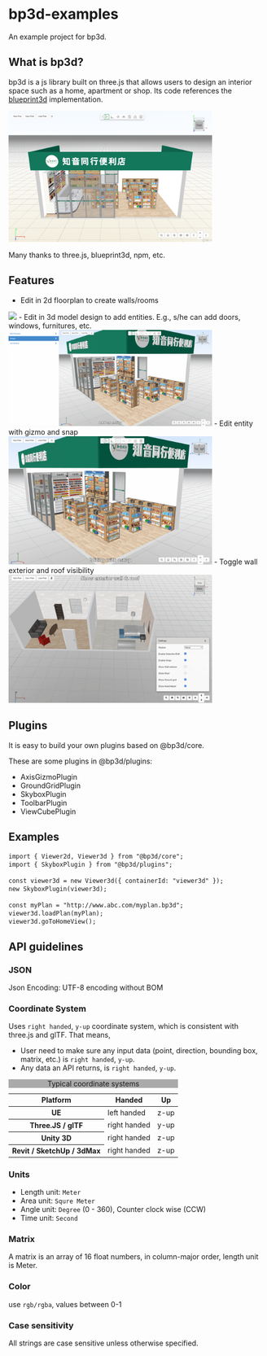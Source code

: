 # bp3d-examples
An example project for bp3d.

## What is bp3d?
bp3d is a js library built on three.js that allows users to design an interior space such as a home, apartment or shop. Its code references the [blueprint3d](https://github.com/furnishup/blueprint3d) implementation.

<img src="images/snapshots/home_view.jpg" width="400">

Many thanks to three.js, blueprint3d, npm, etc.

## Features
- Edit in 2d floorplan to create walls/rooms
<img src="images/snapshots/editing_2d.gif" width="400">
- Edit in 3d model design to add entities. E.g., s/he can add doors, windows, furnitures, etc.
<img src="images/snapshots/add_entity.gif" width="400">
- Edit entity with gizmo and snap
<img src="images/snapshots/editing.gif" width="400">
- Toggle wall exterior and roof visibility
<img src="images/snapshots/show_wall_roof.gif" width="400">

## Plugins
It is easy to build your own plugins based on @bp3d/core.

These are some plugins in @bp3d/plugins:
- AxisGizmoPlugin
- GroundGridPlugin
- SkyboxPlugin
- ToolbarPlugin
- ViewCubePlugin

## Examples
```
import { Viewer2d, Viewer3d } from "@bp3d/core";
import { SkyboxPlugin } from "@bp3d/plugins";

const viewer3d = new Viewer3d({ containerId: "viewer3d" });
new SkyboxPlugin(viewer3d);

const myPlan = "http://www.abc.com/myplan.bp3d";
viewer3d.loadPlan(myPlan);
viewer3d.goToHomeView();
```


## API guidelines
### JSON
Json Encoding: UTF-8 encoding without BOM

### Coordinate System
Uses `right handed`, `y-up` coordinate system, which is consistent with three.js and glTF. That means,
- User need to make sure any input data (point, direction, bounding box, matrix, etc.) is `right handed`, `y-up`.
- Any data an API returns, is `right handed`, `y-up`.

<table>
  <caption style="background-color: #aaaaaa">
    Typical coordinate systems
  </caption>
  <thead>
    <tr>
      <th scope="col">Platform</th>
      <th scope="col">Handed</th>
      <th scope="col">Up</th>
    </tr>
  </thead>
  <tbody>
    <tr>
      <th scope="row">UE</th>
      <td>left handed</td>
      <td>z-up</td>
    </tr>
    <tr>
      <th scope="row">Three.JS / glTF</th>
      <td>right handed</td>
      <td>y-up</td>
    </tr>
    <tr>
      <th scope="row">Unity 3D</th>
      <td>right handed</td>
      <td>z-up</td>
    </tr>
    <tr>
      <th scope="row">Revit / SketchUp / 3dMax</th>
      <td>right handed</td>
      <td>z-up</td>
    </tr>
  </tbody>
</table>

### Units
- Length unit: `Meter`
- Area unit: `Squre Meter`
- Angle unit: `Degree` (0 - 360), Counter clock wise (CCW)
- Time unit: `Second`

### Matrix
A matrix is an array of 16 float numbers, in column-major order, length unit is Meter.

### Color
use `rgb/rgba`, values between 0-1

### Case sensitivity
All strings are case sensitive unless otherwise specified.
